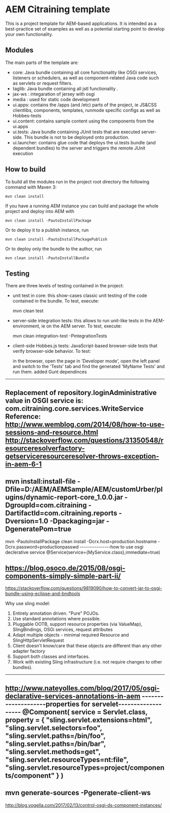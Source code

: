 # AEM Citraining template

This is a project template for AEM-based applications. It is intended as a best-practice set of examples as well as a potential starting point to develop your own functionality.

## Modules

The main parts of the template are:

* core: Java bundle containing all core functionality like OSGi services, listeners or schedulers, as well as component-related Java code such as servlets or request filters.
* taglib: Java bundle containing all jstl functionality .
* jax-ws : integaration of jersey with osgi
* media : used for static code development 
* ui.apps: contains the /apps (and /etc) parts of the project, ie JS&CSS clientlibs, components, templates, runmode specific configs as well as Hobbes-tests
* ui.content: contains sample content using the components from the ui.apps
* ui.tests: Java bundle containing JUnit tests that are executed server-side. This bundle is not to be deployed onto production.
* ui.launcher: contains glue code that deploys the ui.tests bundle (and dependent bundles) to the server and triggers the remote JUnit execution

## How to build

To build all the modules run in the project root directory the following command with Maven 3:

    mvn clean install

If you have a running AEM instance you can build and package the whole project and deploy into AEM with  

    mvn clean install -PautoInstallPackage
    
Or to deploy it to a publish instance, run

    mvn clean install -PautoInstallPackagePublish
    
Or to deploy only the bundle to the author, run

    mvn clean install -PautoInstallBundle

## Testing

There are three levels of testing contained in the project:

* unit test in core: this show-cases classic unit testing of the code contained in the bundle. To test, execute:

    mvn clean test

* server-side integration tests: this allows to run unit-like tests in the AEM-environment, ie on the AEM server. To test, execute:

    mvn clean integration-test -PintegrationTests

* client-side Hobbes.js tests: JavaScript-based browser-side tests that verify browser-side behavior. To test:

    in the browser, open the page in 'Developer mode', open the left panel and switch to the 'Tests' tab and find the generated 'MyName Tests' and run them.
	added Gunt dependinces
---------------------------------------------------------------------------------------------------------------
Replacement of repository.loginAdministrative value in OSGI service is:
com.citraining.core.services.WriteService
Reference:
http://www.wemblog.com/2014/08/how-to-use-sessions-and-resource.html
http://stackoverflow.com/questions/31350548/resourceresolverfactory-getserviceresourceresolver-throws-exception-in-aem-6-1
---------------------
mvn install:install-file -Dfile=D:/AEM/AEMSample/AEM/customUrber/plugins/dynamic-report-core_1.0.0.jar -DgroupId=com.citraining -DartifactId=com.citraining.reports -Dversion=1.0 -Dpackaging=jar -DgeneratePom=true
-------------------------------------------------------------------
mvn -PautoInstallPackage clean install -Dcrx.host=production.hostname -Dcrx.password=productionpasswd
---------------how to use osgi declerative service
@Service(service={MyService.class},immediate=true)

https://blog.osoco.de/2015/08/osgi-components-simply-simple-part-ii/
----------------
https://stackoverflow.com/questions/9819090/how-to-convert-jar-to-osgi-bundle-using-eclipse-and-bndtools

Why use sling model:
1. Entirely annotation driven. "Pure" POJOs.
2. Use standard annotations where possible.
3. Pluggable OOTB, support resource properties (via ValueMap), SlingBindings, OSGi services, request attributes
4. Adapt multiple objects - minimal required Resource and SlingHttpServletRequest
5. Client doesn't know/care that these objects are different than any other adapter factory
6. Support both classes and interfaces.
7. Work with existing Sling infrastructure (i.e. not require changes to other bundles).
-----------------------------------------
http://www.nateyolles.com/blog/2017/05/osgi-declarative-services-annotations-in-aem
--------------------properties for servelet-------------------
@Component(
    service = Servlet.class,
    property = {
        "sling.servlet.extensions=html",
        "sling.servlet.selectors=foo",
        "sling.servlet.paths=/bin/foo",
        "sling.servlet.paths=/bin/bar",
        "sling.servlet.methods=get",
        "sling.servlet.resourceTypes=nt:file",
        "sling.servlet.resourceTypes=project/components/component"
    }
)
---------------------------
mvn generate-sources -Pgenerate-client-ws
-------------------------------------------------
http://blog.vogella.com/2017/02/13/control-osgi-ds-component-instances/
